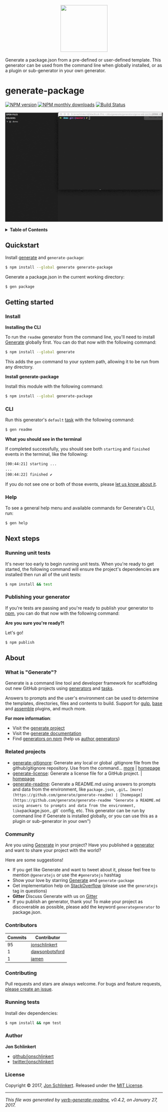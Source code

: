 <p align="center">

<a href="https://github.com/generate/generate">
<img height="150" width="150" src="https://raw.githubusercontent.com/generate/generate/master/docs/logo.png">
</a>
</p>

Generate a package.json from a pre-defined or user-defined template. This generator can be used from the command line when globally installed, or as a plugin or sub-generator in your own generator.

# generate-package

[![NPM version](https://img.shields.io/npm/v/generate-package.svg?style=flat)](https://www.npmjs.com/package/generate-package) [![NPM monthly downloads](https://img.shields.io/npm/dm/generate-package.svg?style=flat)](https://npmjs.org/package/generate-package) [![Build Status](https://img.shields.io/travis/generate/generate-package.svg?style=flat)](https://travis-ci.org/generate/generate-package)

![generate-package demo](https://raw.githubusercontent.com/generate/generate-package/master/docs/demo.gif)

<details>
<summary><strong>Table of Contents</strong></summary>
- [Quickstart](#quickstart)
- [Getting started](#getting-started)
  * [Install](#install)
  * [CLI](#cli)
  * [Help](#help)
- [Next steps](#next-steps)
  * [Running unit tests](#running-unit-tests)
  * [Publishing your generator](#publishing-your-generator)
- [About](#about)
  * [What is "Generate"?](#what-is-generate)
  * [Related projects](#related-projects)
  * [Community](#community)
  * [Contributors](#contributors)
  * [Contributing](#contributing)
  * [Running tests](#running-tests)
  * [Author](#author)
  * [License](#license)

_(TOC generated by [verb](https://github.com/verbose/verb) using [markdown-toc](https://github.com/jonschlinkert/markdown-toc))_
</details>

## Quickstart

Install [generate](https://github.com/generate/generate) and `generate-package`:

```sh
$ npm install --global generate generate-package
```

Generate a package.json in the current working directory:

```sh
$ gen package
```

## Getting started

### Install

**Installing the CLI**

To run the `readme` generator from the command line, you'll need to install [Generate](https://github.com/generate/generate) globally first. You can do that now with the following command:

```sh
$ npm install --global generate
```

This adds the `gen` command to your system path, allowing it to be run from any directory.

**Install generate-package**

Install this module with the following command:

```sh
$ npm install --global generate-package
```

### CLI

Run this generator's `default` [task](https://github.com/generate/generate/blob/master/docs/tasks.md#default) with the following command:

```sh
$ gen readme
```

**What you should see in the terminal**

If completed successfully, you should see both `starting` and `finished` events in the terminal, like the following:

```sh
[00:44:21] starting ...
...
[00:44:22] finished ✔
```

If you do not see one or both of those events, please [let us know about it](../../issues).

### Help

To see a general help menu and available commands for Generate's CLI, run:

```sh
$ gen help
```

## Next steps

### Running unit tests

It's never too early to begin running unit tests. When you're ready to get started, the following command will ensure the project's dependencies are installed then run all of the unit tests:

```sh
$ npm install && test
```

### Publishing your generator

If you're tests are passing and you're ready to publish your generator to [npm](https://www.npmjs.com), you can do that now with the following command:

**Are you sure you're ready?!**

Let's go!

```sh
$ npm publish
```

## About

### What is "Generate"?

Generate is a command line tool and developer framework for scaffolding out new GitHub projects using [generators](https://github.com/generate/generate/blob/master/docs/generators.md) and [tasks](https://github.com/generate/generate/blob/master/docs/tasks.md).

Answers to prompts and the user's environment can be used to determine the templates, directories, files and contents to build. Support for [gulp](http://gulpjs.com), [base](https://github.com/node-base/base) and [assemble](https://github.com/assemble/assemble) plugins, and much more.

**For more information**:

* Visit the [generate project](https://github.com/generate/generate/)
* Visit the [generate documentation](https://github.com/generate/generate/blob/master/docs/)
* Find [generators on npm](https://www.npmjs.com/browse/keyword/generate-generator) (help us [author generators](https://github.com/generate/generate/blob/master/docs/micro-generators.md))

### Related projects

* [generate-gitignore](https://www.npmjs.com/package/generate-gitignore): Generate any local or global .gitignore file from the github/gitignore repository. Use from the command… [more](https://github.com/generate/generate-gitignore) | [homepage](https://github.com/generate/generate-gitignore "Generate any local or global .gitignore file from the github/gitignore repository. Use from the command line when Generate's CLI is installed globally, or use as a plugin or sub-generator in your own generator.")
* [generate-license](https://www.npmjs.com/package/generate-license): Generate a license file for a GitHub project. | [homepage](https://github.com/generate/generate-license "Generate a license file for a GitHub project.")
* [generate-readme](https://www.npmjs.com/package/generate-readme): Generate a README.md using answers to prompts and data from the environment, like `package.json`, `.git… [more](https://github.com/generate/generate-readme) | [homepage](https://github.com/generate/generate-readme "Generate a README.md using answers to prompts and data from the environment, like`package.json`,`.git` config, etc. This generator can be run by command line if Generate is installed globally, or you can use this as a plugin or sub-generator in your own")

### Community

Are you using [Generate](https://github.com/generate/generate) in your project? Have you published a [generator](https://github.com/generate/generate/blob/master/docs/generators.md) and want to share your project with the world?

Here are some suggestions!

* If you get like Generate and want to tweet about it, please feel free to mention `@generatejs` or use the `#generatejs` hashtag
* Show your love by starring [Generate](https://github.com/generate/generate) and `generate-package`
* Get implementation help on [StackOverflow](http://stackoverflow.com/questions/tagged/generate) (please use the `generatejs` tag in questions)
* **Gitter** Discuss Generate with us on [Gitter](https://gitter.im/generate/generate)
* If you publish an generator, thank you! To make your project as discoverable as possible, please add the keyword `generategenerator` to package.json.

### Contributors

| **Commits** | **Contributor** | 
| --- | --- |
| 95 | [jonschlinkert](https://github.com/jonschlinkert) |
| 1 | [dawsonbotsford](https://github.com/dawsonbotsford) |
| 1 | [jamen](https://github.com/jamen) |

### Contributing

Pull requests and stars are always welcome. For bugs and feature requests, [please create an issue](../../issues/new).

### Running tests

Install dev dependencies:

```sh
$ npm install && npm test
```

### Author

**Jon Schlinkert**

* [github/jonschlinkert](https://github.com/jonschlinkert)
* [twitter/jonschlinkert](https://twitter.com/jonschlinkert)

### License

Copyright © 2017, [Jon Schlinkert](https://github.com/jonschlinkert).
Released under the [MIT License](LICENSE).

***

_This file was generated by [verb-generate-readme](https://github.com/verbose/verb-generate-readme), v0.4.2, on January 27, 2017._